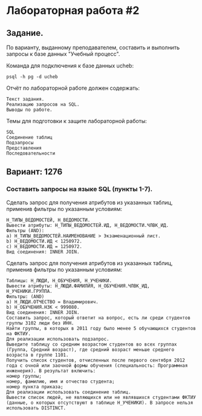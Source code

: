 # Лабораторная работа #2
## Задание.

По варианту, выданному преподавателем, составить и выполнить запросы к базе данных "Учебный процесс".

Команда для подключения к базе данных ucheb:
```
psql -h pg -d ucheb
```
Отчёт по лабораторной работе должен содержать:
```
Текст задания.
Реализацию запросов на SQL.
Выводы по работе.
```
Темы для подготовки к защите лабораторной работы:
```
SQL
Соединение таблиц
Подзапросы
Представления
Последовательности
```
## Вариант: 1276

### Составить запросы на языке SQL (пункты 1-7).

Сделать запрос для получения атрибутов из указанных таблиц, применив фильтры по указанным условиям:
```
Н_ТИПЫ_ВЕДОМОСТЕЙ, Н_ВЕДОМОСТИ.
Вывести атрибуты: Н_ТИПЫ_ВЕДОМОСТЕЙ.ИД, Н_ВЕДОМОСТИ.ЧЛВК_ИД.
Фильтры (AND):
a) Н_ТИПЫ_ВЕДОМОСТЕЙ.НАИМЕНОВАНИЕ > Экзаменационный лист.
b) Н_ВЕДОМОСТИ.ИД < 1250972.
c) Н_ВЕДОМОСТИ.ИД = 1250972.
Вид соединения: INNER JOIN.
```
Сделать запрос для получения атрибутов из указанных таблиц, применив фильтры по указанным условиям:
```
Таблицы: Н_ЛЮДИ, Н_ОБУЧЕНИЯ, Н_УЧЕНИКИ.
Вывести атрибуты: Н_ЛЮДИ.ФАМИЛИЯ, Н_ОБУЧЕНИЯ.ЧЛВК_ИД, Н_УЧЕНИКИ.ГРУППА.
Фильтры: (AND)
a) Н_ЛЮДИ.ОТЧЕСТВО = Владимирович.
b) Н_ОБУЧЕНИЯ.НЗК < 999080.
Вид соединения: INNER JOIN.
Составить запрос, который ответит на вопрос, есть ли среди студентов группы 3102 люди без ИНН.
Найти группы, в которых в 2011 году было менее 5 обучающихся студентов на ФКТИУ.
Для реализации использовать подзапрос.
Выведите таблицу со средним возрастом студентов во всех группах (Группа, Средний возраст), где средний возраст меньше среднего возраста в группе 1101.
Получить список студентов, отчисленных после первого сентября 2012 года с очной или заочной формы обучения (специальность: Программная инженерия). В результат включить:
номер группы;
номер, фамилию, имя и отчество студента;
номер пункта приказа;
Для реализации использовать соединение таблиц.
Вывести список людей, не являющихся или не являвшихся студентами ФКТИУ (данные, о которых отсутствуют в таблице Н_УЧЕНИКИ). В запросе нельзя использовать DISTINCT.
```
